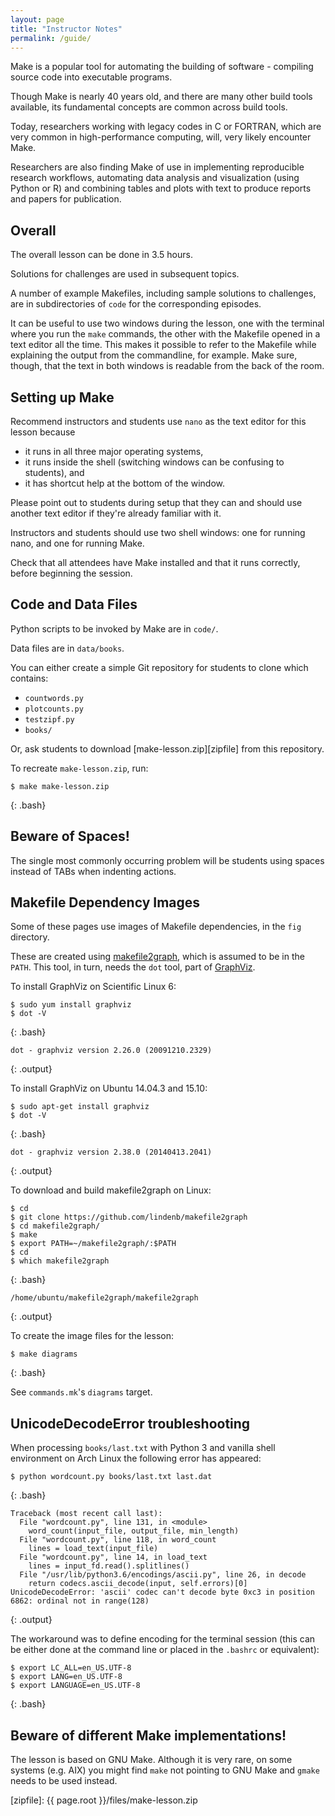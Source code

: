 ```yaml
---
layout: page
title: "Instructor Notes"
permalink: /guide/
---
```


Make is a popular tool for automating the building of software -
compiling source code into executable programs.

Though Make is nearly 40 years old, and there are many other build
tools available, its fundamental concepts are common across build
tools.

Today, researchers working with legacy codes in C or FORTRAN, which
are very common in high-performance computing, will, very likely
encounter Make.

Researchers are also finding Make of use in implementing reproducible
research workflows, automating data analysis and visualization (using
Python or R) and combining tables and plots with text to produce
reports and papers for publication.

## Overall

The overall lesson can be done in 3.5 hours.

Solutions for challenges are used in subsequent topics.

A number of example Makefiles, including sample solutions to challenges,
are in subdirectories of `code` for the corresponding episodes.

It can be useful to use two windows during the lesson, one with the terminal where you run the `make` commands, the other with the Makefile opened in a text editor all the time. This makes it possible to refer to the Makefile while explaining the output from the commandline, for example. Make sure, though, that the text in both windows is readable from the back of the room.

## Setting up Make

Recommend instructors and students use `nano` as the text editor for
this lesson because

* it runs in all three major operating systems,
* it runs inside the shell (switching windows can be confusing to
  students), and
* it has shortcut help at the bottom of the window.

Please point out to students during setup that they can and should use
another text editor if they're already familiar with it.

Instructors and students should use two shell windows: one for running
nano, and one for running Make.

Check that all attendees have Make installed and that it runs
correctly, before beginning the session.

## Code and Data Files

Python scripts to be invoked by Make are in `code/`.

Data files are in `data/books`.

You can either create a simple Git repository for students to clone
which contains:

* `countwords.py`
* `plotcounts.py`
* `testzipf.py`
* `books/`

Or, ask students to download
[make-lesson.zip][zipfile] from this repository.

To recreate `make-lesson.zip`, run:

~~~
$ make make-lesson.zip
~~~
{: .bash}

## Beware of Spaces!

The single most commonly occurring problem will be students using
spaces instead of TABs when indenting actions.

## Makefile Dependency Images

Some of these pages use images of Makefile dependencies, in the `fig` directory.

These are created using [makefile2graph][makefile2graph],
which is assumed to be in the `PATH`.
This tool, in turn, needs the `dot` tool, part of [GraphViz][graphviz].

To install GraphViz on Scientific Linux 6:

~~~
$ sudo yum install graphviz
$ dot -V
~~~
{: .bash}
~~~
dot - graphviz version 2.26.0 (20091210.2329)
~~~
{: .output}

To install GraphViz on Ubuntu 14.04.3 and 15.10:

~~~
$ sudo apt-get install graphviz
$ dot -V
~~~
{: .bash}
~~~
dot - graphviz version 2.38.0 (20140413.2041)
~~~
{: .output}

To download and build makefile2graph on Linux:

~~~
$ cd
$ git clone https://github.com/lindenb/makefile2graph
$ cd makefile2graph/
$ make
$ export PATH=~/makefile2graph/:$PATH
$ cd
$ which makefile2graph
~~~
{: .bash}
~~~
/home/ubuntu/makefile2graph/makefile2graph
~~~
{: .output}

To create the image files for the lesson:

~~~
$ make diagrams
~~~
{: .bash}

See `commands.mk`'s `diagrams` target.

## UnicodeDecodeError troubleshooting

When processing `books/last.txt` with Python 3 and vanilla shell environment on Arch Linux
the following error has appeared:

~~~
$ python wordcount.py books/last.txt last.dat
~~~
{: .bash}
~~~
Traceback (most recent call last):
  File "wordcount.py", line 131, in <module>
    word_count(input_file, output_file, min_length)
  File "wordcount.py", line 118, in word_count
    lines = load_text(input_file)
  File "wordcount.py", line 14, in load_text
    lines = input_fd.read().splitlines()
  File "/usr/lib/python3.6/encodings/ascii.py", line 26, in decode
    return codecs.ascii_decode(input, self.errors)[0]
UnicodeDecodeError: 'ascii' codec can't decode byte 0xc3 in position 6862: ordinal not in range(128)
~~~
{: .output}

The workaround was to define encoding for the terminal session (this can be either done at the command line
or placed in the `.bashrc` or equivalent):

~~~
$ export LC_ALL=en_US.UTF-8
$ export LANG=en_US.UTF-8
$ export LANGUAGE=en_US.UTF-8
~~~
{: .bash}

## Beware of different Make implementations!

The lesson is based on GNU Make. Although it is very rare, on some systems (e.g. AIX) 
you might find `make` not pointing to GNU Make and `gmake` needs to be used instead. 

[graphviz]: http://www.graphviz.org/
[lesson-example]: https://github.com/carpentries/lesson-example/
[makefile2graph]: https://github.com/lindenb/makefile2graph
[zipfile]: {{ page.root }}/files/make-lesson.zip
